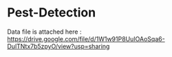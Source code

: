 # Pest-Detection

Data file is attached here : https://drive.google.com/file/d/1W1w91P8UuIOAoSqa6-DulTNtx7b5zpyO/view?usp=sharing
